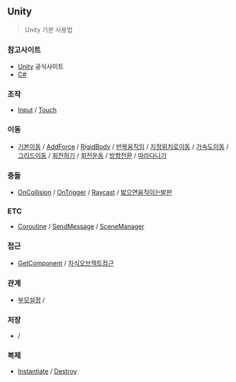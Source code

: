 ## Unity

> Unity 기본 사용법 

### 참고사이트
- [Unity](https://unity3d.com/kr/) 공식사이트
- [C#]()

### 조작
- [Input](https://github.com/evashork/Unity/blob/master/KeyInput.cs)
/ [Touch]()

### 이동
- [기본이동](https://github.com/evashork/Unity/blob/master/move.cs)
/ [AddForce]()
/ [RigidBody]()
/ [반복움직임](https://github.com/evashork/Unity/blob/master/반복움직임.cs)
/ [지정위치로이동](https://github.com/evashork/Unity/blob/master/지정한위치로이동.cs)
/ [가속도이동](https://github.com/evashork/Unity/blob/master/가속도이동하기.cs)
/ [그리드이동](https://github.com/evashork/Unity/blob/master/그리드이동하기.cs)
/ [회전하기](https://github.com/evashork/Unity/blob/master/spin.cs)
/ [회전운동](https://github.com/evashork/Unity/blob/master/회전운동하기.cs)
/ [방향전환](https://github.com/evashork/Unity/blob/master/방향전환하기.cs)
/ [따라다니기](https://github.com/evashork/Unity/blob/master/플레이어따라다니기.cs)

### 충돌
- [OnCollision](https://github.com/evashork/Unity/blob/master/col.cs)
/ [OnTrigger](https://github.com/evashork/Unity/blob/master/trigger.cs)
/ [Raycast]()
/ [밟으면움직이는발판](https://github.com/evashork/Unity/blob/master/밟으면움직이는발판.cs)

### ETC
- [Coroutine](https://github.com/evashork/Unity/blob/master/courutin.cs)
/ [SendMessage](https://github.com/evashork/Unity/blob/master/sendmessage사용법.cs)
/ [SceneManager](https://github.com/evashork/Unity/blob/master/씬이동하기.cs)

### 접근
- [GetComponent](https://github.com/evashork/Unity/blob/master/compent.cs)
/ [자식오브젝트접근](https://github.com/evashork/Unity/blob/master/자식오브젝트찾기.cs)

### 관계
- [부모설정](https://github.com/evashork/Unity/blob/master/부모로설정하기.cs)
/ []()

### 저장
- []()
/ []()

### 복제
- [Instantiate]()
/ [Destroy](https://github.com/evashork/Unity/blob/master/destory.cs)